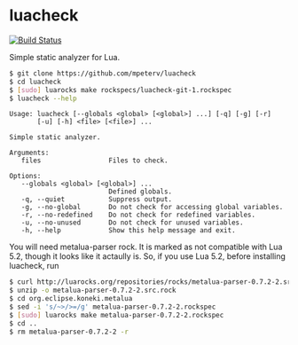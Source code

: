 # luacheck

[![Build Status](https://travis-ci.org/mpeterv/luacheck.png?branch=master)](https://travis-ci.org/mpeterv/luacheck)

Simple static analyzer for Lua. 

```bash
$ git clone https://github.com/mpeterv/luacheck
$ cd luacheck
$ [sudo] luarocks make rockspecs/luacheck-git-1.rockspec
$ luacheck --help
```

```
Usage: luacheck [--globals <global> [<global>] ...] [-q] [-g] [-r]
       [-u] [-h] <file> [<file>] ...

Simple static analyzer. 

Arguments: 
   files                 Files to check. 

Options: 
   --globals <global> [<global>] ...
                         Defined globals. 
   -q, --quiet           Suppress output. 
   -g, --no-global       Do not check for accessing global variables. 
   -r, --no-redefined    Do not check for redefined variables. 
   -u, --no-unused       Do not check for unused variables. 
   -h, --help            Show this help message and exit. 
```

You will need metalua-parser rock. It is marked as not compatible with Lua 5.2, though it looks like it actaully is. So, if you use Lua 5.2, before installing luacheck, run

```bash
$ curl http://luarocks.org/repositories/rocks/metalua-parser-0.7.2-2.src.rock > metalua-parser-0.7.2-2.src.rock
$ unzip -o metalua-parser-0.7.2-2.src.rock
$ cd org.eclipse.koneki.metalua
$ sed -i 's/~>/>=/g' metalua-parser-0.7.2-2.rockspec
$ [sudo] luarocks make metalua-parser-0.7.2-2.rockspec
$ cd ..
$ rm metalua-parser-0.7.2-2 -r
```
